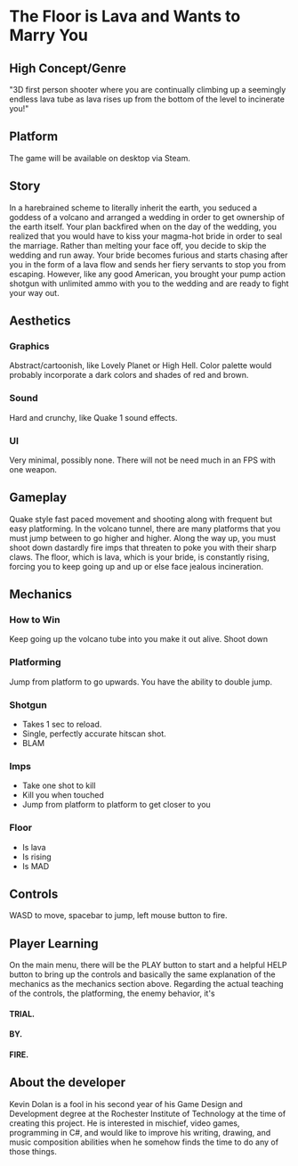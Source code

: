 # The Floor is Lava and Wants to Marry You

## High Concept/Genre 
"3D first person shooter where you are continually climbing up a seemingly endless lava tube as lava rises up from the bottom of the level to incinerate you!"

## Platform
The game will be available on desktop via Steam.

## Story
In a harebrained scheme to literally inherit the earth, you seduced a goddess of a volcano and arranged a wedding in order to get ownership of the earth itself. Your plan backfired when on the day of the wedding, you realized that you would have to kiss your magma-hot bride in order to seal the marriage. Rather than melting your face off, you decide to skip the wedding and run away. Your bride becomes furious and starts chasing after you in the form of a lava flow and sends her fiery servants to stop you from escaping. However, like any good American, you brought your pump action shotgun with unlimited ammo with you to the wedding and are ready to fight your way out.

## Aesthetics
### Graphics 
Abstract/cartoonish, like Lovely Planet or High Hell. Color palette would probably incorporate a dark colors and shades of red and brown.
### Sound 
Hard and crunchy, like Quake 1 sound effects.
### UI 
Very minimal, possibly none. There will not be need much in an FPS with one weapon. 

## Gameplay 
Quake style fast paced movement and shooting along with frequent but easy platforming. In the volcano tunnel, there are many platforms that you must jump between to go higher and higher. Along the way up, you must shoot down dastardly fire imps that threaten to poke you with their sharp claws. The floor, which is lava, which is your bride, is constantly rising, forcing you to keep going up and up or else face jealous incineration.

## Mechanics 
### How to Win
Keep going up the volcano tube into you make it out alive. Shoot down 

### Platforming
Jump from platform to go upwards. You have the ability to double jump.

### Shotgun
* Takes 1 sec to reload.
* Single, perfectly accurate hitscan shot.
* BLAM

### Imps 
* Take one shot to kill 
* Kill you when touched 
* Jump from platform to platform to get closer to you

### Floor
* Is lava
* Is rising
* Is MAD



## Controls

WASD to move, spacebar to jump, left mouse button to fire.

## Player Learning
On the main menu, there will be the PLAY button to start and a helpful HELP button to bring up the controls and basically the same explanation of the mechanics as the mechanics section above. Regarding the actual teaching of the controls, the platforming, the enemy behavior, it's
#### TRIAL. 
#### BY. 
#### FIRE. 
 
## About the developer
Kevin Dolan is a fool in his second year of his Game Design and Development degree at the Rochester Institute of Technology at the time of creating this project. He is interested in mischief, video games, programming in C#, and would like to improve his writing, drawing, and music composition abilities when he somehow finds the time to do any of those things.